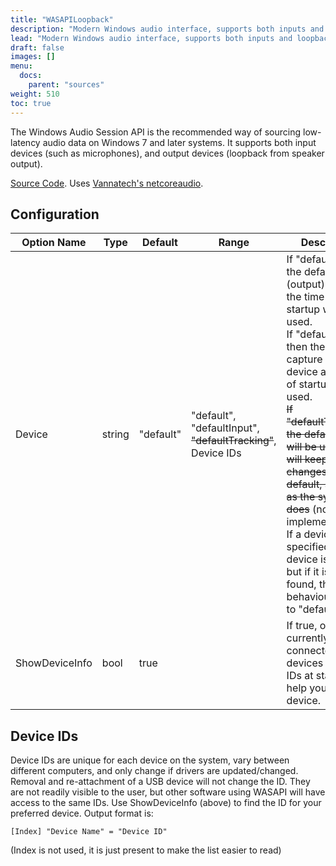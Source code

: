 ```yaml
---
title: "WASAPILoopback"
description: "Modern Windows audio interface, supports both inputs and loopback."
lead: "Modern Windows audio interface, supports both inputs and loopback."
draft: false
images: []
menu: 
  docs:
    parent: "sources"
weight: 510
toc: true
---
```


The Windows Audio Session API is the recommended way of sourcing low-latency audio data on Windows 7 and later systems. It supports both input devices (such as microphones), and output devices (loopback from speaker output).

[Source Code](https://github.com/CaiB/ColorChord.NET/blob/master/ColorChord.NET/Sources/WASAPILoopback.cs). Uses [Vannatech's netcoreaudio](https://github.com/dorba/netcoreaudio).

## Configuration
<table class="table table-dark">
    <thead class="thead-dark">
        <tr>
            <th scope="col">Option Name</th>
            <th scope="col">Type</th>
            <th scope="col">Default</th>
            <th scope="col">Range</th>
            <th scope="col">Description</th>
        </tr>
    </thead>
    <tbody>
        <tr>
            <td>Device</td>
            <td>string</td>
            <td>"default"</td>
            <td>"default",<br />"defaultInput",<br /><s>"defaultTracking"</s>,<br />Device IDs</td>
            <td>If "default", then the default render (output) device at the time of startup will be used.<br />If "defaultInput", then the default capture (input) device at the time of startup will be used.<br /><s>If "defaultTracking", the default device will be used, and will keep up with changes to the default, switching as the system does</s> (not yet implemented).<br />If a device ID is specified, that device is used, but if it is not found, then behaviour reverts to "default".</td>
        </tr>
        <tr>
            <td>ShowDeviceInfo</td>
            <td>bool</td>
            <td>true</td>
            <td></td>
            <td>If true, outputs currently connected devices and their IDs at startup, to help you find a device.</td>
        </tr>
    </tbody>
</table>

## Device IDs
Device IDs are unique for each device on the system, vary between different computers, and only change if drivers are updated/changed. Removal and re-attachment of a USB device will not change the ID. They are not readily visible to the user, but other software using WASAPI will have access to the same IDs. Use ShowDeviceInfo (above) to find the ID for your preferred device. Output format is:

    [Index] "Device Name" = "Device ID"  
(Index is not used, it is just present to make the list easier to read)